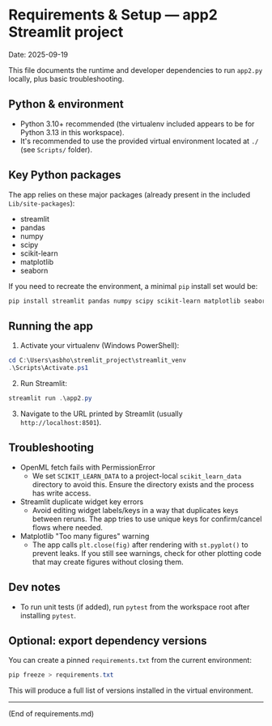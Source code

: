 # Requirements & Setup — app2 Streamlit project

Date: 2025-09-19

This file documents the runtime and developer dependencies to run `app2.py` locally, plus basic troubleshooting.

## Python & environment
- Python 3.10+ recommended (the virtualenv included appears to be for Python 3.13 in this workspace).
- It's recommended to use the provided virtual environment located at `./` (see `Scripts/` folder).

## Key Python packages
The app relies on these major packages (already present in the included `Lib/site-packages`):
- streamlit
- pandas
- numpy
- scipy
- scikit-learn
- matplotlib
- seaborn

If you need to recreate the environment, a minimal `pip` install set would be:

```powershell
pip install streamlit pandas numpy scipy scikit-learn matplotlib seaborn
```

## Running the app
1. Activate your virtualenv (Windows PowerShell):

```powershell
cd C:\Users\asbho\stremlit_project\streamlit_venv
.\Scripts\Activate.ps1
```

2. Run Streamlit:

```powershell
streamlit run .\app2.py
```

3. Navigate to the URL printed by Streamlit (usually `http://localhost:8501`).

## Troubleshooting
- OpenML fetch fails with PermissionError
  - We set `SCIKIT_LEARN_DATA` to a project-local `scikit_learn_data` directory to avoid this. Ensure the directory exists and the process has write access.
- Streamlit duplicate widget key errors
  - Avoid editing widget labels/keys in a way that duplicates keys between reruns. The app tries to use unique keys for confirm/cancel flows where needed.
- Matplotlib "Too many figures" warning
  - The app calls `plt.close(fig)` after rendering with `st.pyplot()` to prevent leaks. If you still see warnings, check for other plotting code that may create figures without closing them.

## Dev notes
- To run unit tests (if added), run `pytest` from the workspace root after installing `pytest`.

## Optional: export dependency versions
You can create a pinned `requirements.txt` from the current environment:

```powershell
pip freeze > requirements.txt
```

This will produce a full list of versions installed in the virtual environment.

---
(End of requirements.md)
